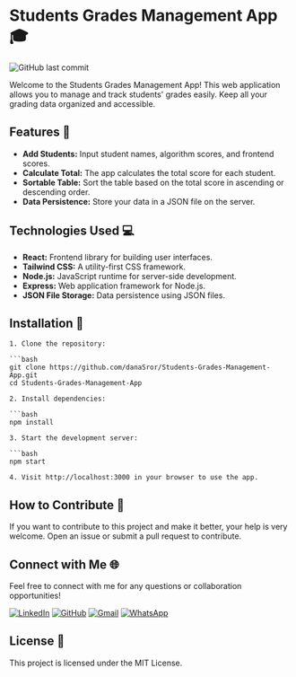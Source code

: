 # Students Grades Management App 🎓

![GitHub last commit](https://img.shields.io/github/last-commit/danaSror/Students-Grades-Management-App?style=flat-square)

Welcome to the Students Grades Management App! This web application allows you to manage and track students' grades easily. Keep all your grading data organized and accessible.

## Features 🚀

- **Add Students:** Input student names, algorithm scores, and frontend scores.
- **Calculate Total:** The app calculates the total score for each student.
- **Sortable Table:** Sort the table based on the total score in ascending or descending order.
- **Data Persistence:** Store your data in a JSON file on the server.

## Technologies Used 💻

- **React:** Frontend library for building user interfaces.
- **Tailwind CSS:** A utility-first CSS framework.
- **Node.js:** JavaScript runtime for server-side development.
- **Express:** Web application framework for Node.js.
- **JSON File Storage:** Data persistence using JSON files.

## Installation 🔧

    1. Clone the repository:
  
    ```bash
    git clone https://github.com/danaSror/Students-Grades-Management-App.git
    cd Students-Grades-Management-App
  
    2. Install dependencies:
    
    ```bash
    npm install
  
    3. Start the development server:
    
    ```bash
    npm start
  
    4. Visit http://localhost:3000 in your browser to use the app.

## How to Contribute 🤝
If you want to contribute to this project and make it better, your help is very welcome. Open an issue or submit a pull request to contribute.

## Connect with Me 🌐

Feel free to connect with me for any questions or collaboration opportunities!

[![LinkedIn](https://img.shields.io/badge/LinkedIn-dana--sror-blue?style=flat-square&logo=linkedin)](https://www.linkedin.com/in/dana-sror/)
[![GitHub](https://img.shields.io/badge/GitHub-danaSror-blue?style=flat-square&logo=github)](https://github.com/danaSror)
[![Gmail](https://img.shields.io/badge/Gmail-dana.sror123%40gmail.com-red?style=flat-square&logo=gmail)](mailto:dana.sror123@gmail.com)
[![WhatsApp](https://img.shields.io/badge/WhatsApp-+972522494184-green?style=flat-square&logo=whatsapp)](https://wa.me/972522494184)


## License 📝
This project is licensed under the MIT License.
